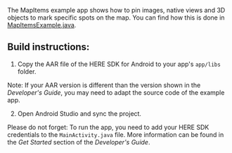 The MapItems example app shows how to pin images, native views and 3D objects to mark specific spots on the map. You can find how this is done in [MapItemsExample.java](app/src/main/java/com/here/mapitems/MapItemsExample.java).

Build instructions:
-------------------

1) Copy the AAR file of the HERE SDK for Android to your app's `app/libs` folder.

Note: If your AAR version is different than the version shown in the _Developer's Guide_, you may need to adapt the source code of the example app.

2) Open Android Studio and sync the project.

Please do not forget: To run the app, you need to add your HERE SDK credentials to the `MainActivity.java` file. More information can be found in the _Get Started_ section of the _Developer's Guide_.
